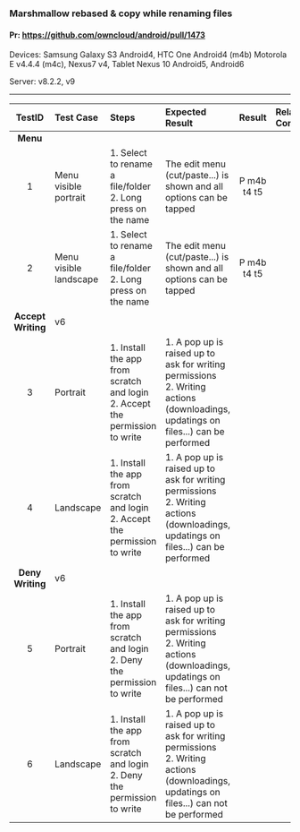 ###  Marshmallow rebased & copy while renaming files 

#### Pr: https://github.com/owncloud/android/pull/1473 

Devices:  Samsung Galaxy S3 Android4, HTC One Android4 (m4b) Motorola E v4.4.4 (m4c), Nexus7 v4, Tablet Nexus 10 Android5, Android6

Server: v8.2.2, v9

---

 
| TestID | Test Case | Steps | Expected Result | Result | Related Comment |
| :----: | :-------- | :---- | :-------------- | :-----:| :-------------- |
|**Menu**||||||
| 1 | Menu visible portrait  |  1. Select to rename a file/folder<br>2. Long press on the name | The edit menu (cut/paste...) is shown and all options can be tapped  | P m4b t4 t5 |  |
| 2 | Menu visible landscape  |  1. Select to rename a file/folder<br>2. Long press on the name | The edit menu (cut/paste...) is shown and all options can be tapped  | P m4b t4 t5 |  |
|**Accept Writing**| v6|||||
| 3 | Portrait  |  1. Install the app from scratch and login<br>2. Accept the permission to write | 1. A pop up is raised up to ask for writing permissions<br>2. Writing actions (downloadings, updatings on files...) can be performed |  |  |
| 4 | Landscape  |  1. Install the app from scratch and login<br>2. Accept the permission to write | 1. A pop up is raised up to ask for writing permissions<br>2. Writing actions (downloadings, updatings on files...) can be performed |  |  |
|**Deny Writing**| v6|||||
| 5 | Portrait  |  1. Install the app from scratch and login<br>2. Deny the permission to write | 1. A pop up is raised up to ask for writing permissions<br>2. Writing actions (downloadings, updatings on files...) can not be performed |  |  |
| 6 | Landscape  |  1. Install the app from scratch and login<br>2. Deny the permission to write | 1. A pop up is raised up to ask for writing permissions<br>2. Writing actions (downloadings, updatings on files...) can not be performed |  |  |